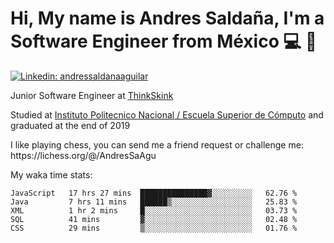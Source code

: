 # Hi, My name is Andres Saldaña, I'm a Software Engineer from México :computer: :boy:

[![Linkedin: andressaldanaaguilar](https://img.shields.io/badge/-andressaldanaaguilar-blue?style=flat-square&logo=Linkedin&logoColor=white&link=https://www.linkedin.com/in/thaianebraga/)](https://www.linkedin.com/in/andressaldanaaguilar)

<p>Junior Software Engineer at <a href="https://www.thinkskink.com/">ThinkSkink</a></p>
<p>Studied at <a href="https://en.wikipedia.org/wiki/ESCOM">Instituto Politecnico Nacional / Escuela Superior de Cómputo</a> and graduated at the end of 2019</p>
<p>I like playing chess, you can send me a friend request or challenge me: https://lichess.org/@/AndresSaAgu</p>

<p> My waka time stats: </p>

<!--START_SECTION:waka-->
```text
JavaScript   17 hrs 27 mins  ███████████████▓░░░░░░░░░   62.76 % 
Java         7 hrs 11 mins   ██████▒░░░░░░░░░░░░░░░░░░   25.83 % 
XML          1 hr 2 mins     █░░░░░░░░░░░░░░░░░░░░░░░░   03.73 % 
SQL          41 mins         ▓░░░░░░░░░░░░░░░░░░░░░░░░   02.48 % 
CSS          29 mins         ▒░░░░░░░░░░░░░░░░░░░░░░░░   01.76 % 
```
<!--END_SECTION:waka-->
